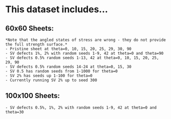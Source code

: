 # This dataset includes...

## 60x60 Sheets:
    *Note that the angled states of stress are wrong - they do not provide the full strength surface.*
    - Pristine sheet at theta=0, 10, 15, 20, 25, 29, 30, 90 
    - SV defects 1%, 2% with random seeds 1-9, 42 at theta=0 and theta=90
    - SV defects 0.5% random seeds 1-13, 42 at theta=0, 10, 15, 20, 25, 29, 90
    - SV defects 0.5% random seeds 14-24 at theta=0, 15, 30
    - SV 0.5 has random seeds from 1-1000 for theta=0
    - SV 2% has seeds up 1-100 for theta=0
    - Currently running SV 2% up to seed 300

## 100x100 Sheets:
    - SV defects 0.5%, 1%, 2% with random seeds 1-9, 42 at theta=0 and theta=30
